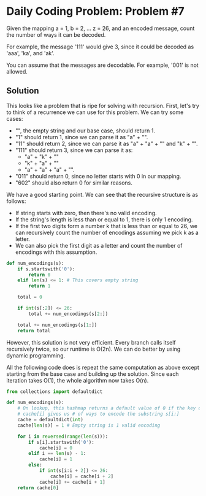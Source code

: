 # Daily Coding Problem: Problem #7

Given the mapping a = 1, b = 2, ... z = 26, and an encoded message, count the number of ways it can be decoded.

For example, the message '111' would give 3, since it could be decoded as 'aaa', 'ka', and 'ak'.

You can assume that the messages are decodable. For example, '001' is not allowed.

## Solution

This looks like a problem that is ripe for solving with recursion. First, let's try to think of a recurrence we can use for this problem. We can try some cases:

- "", the empty string and our base case, should return 1.
- "1" should return 1, since we can parse it as "a" + "".
- "11" should return 2, since we can parse it as "a" + "a" + "" and "k" + "".
- "111" should return 3, since we can parse it as:
  - "a" + "k" + ""
  - "k" + "a" + ""
  - "a" + "a" + "a" + "".
- "011" should return 0, since no letter starts with 0 in our mapping.
- "602" should also return 0 for similar reasons.

We have a good starting point. We can see that the recursive structure is as follows:

- If string starts with zero, then there's no valid encoding.
- If the string's length is less than or equal to 1, there is only 1 encoding.
- If the first two digits form a number k that is less than or equal to 26, we can recursively count the number of encodings assuming we pick k as a letter.
- We can also pick the first digit as a letter and count the number of encodings with this assumption.

```python
def num_encodings(s):
    if s.startswith('0'):
        return 0
    elif len(s) <= 1: # This covers empty string
        return 1

    total = 0

    if int(s[:2]) <= 26:
        total += num_encodings(s[2:])

    total += num_encodings(s[1:])
    return total
```

However, this solution is not very efficient. Every branch calls itself recursively twice, so our runtime is O(2n). We can do better by using dynamic programming.

All the following code does is repeat the same computation as above except starting from the base case and building up the solution. Since each iteration takes O(1), the whole algorithm now takes O(n).

```python
from collections import defaultdict

def num_encodings(s):
    # On lookup, this hashmap returns a default value of 0 if the key doesn't exist
    # cache[i] gives us # of ways to encode the substring s[i:]
    cache = defaultdict(int)
    cache[len(s)] = 1 # Empty string is 1 valid encoding

    for i in reversed(range(len(s))):
        if s[i].startswith('0'):
            cache[i] = 0
        elif i == len(s) - 1:
            cache[i] = 1
        else:
            if int(s[i:i + 2]) <= 26:
                cache[i] = cache[i + 2]
            cache[i] += cache[i + 1]
    return cache[0]
```

